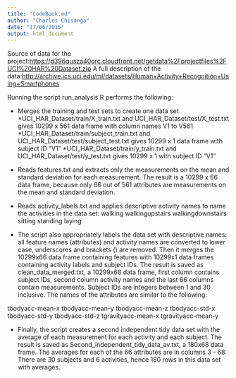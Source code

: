 ```yaml
---
title: "CodeBook.md"
author: "Charles Chisanga"
date: "17/06/2015"
output: html_document
---
```


Source of data for the project:https://d396qusza40orc.cloudfront.net/getdata%2Fprojectfiles%2FUCI%20HAR%20Dataset.zip
A full description of the data:http://archive.ics.uci.edu/ml/datasets/Human+Activity+Recognition+Using+Smartphones

Running the script run_analysis.R performs the following:
* Merges the training and test sets to create one data set 
*UCI_HAR_Dataset/train/X_train.txt and UCI_HAR_Dataset/test/X_test.txt gives 10299 x 561 data frame with column names V1 to V561
*UCI_HAR_Dataset/train/subject_train.txt and UCI_HAR_Dataset/test/subject_test.txt gives 10299 x 1 data frame with subject ID “V1”
*UCI_HAR_Dataset/train/y_train.txt and UCI_HAR_Dataset/test/y_test.txt gives 10299 x 1 with subject ID “V1”

* Reads features.txt and extracts only the measurements on the mean and standard deviation for each measurement. The result is a 10299 x 66 data frame, because only 66 out of 561 attributes are measurements on the mean and standard deviation.

* Reads activity_labels.txt and applies descriptive activity names to name the activities in the data set:
walking
walkingupstairs
walkingdownstairs
sitting
standing
laying

* The script also appropriately labels the data set with descriptive names: all feature names (attributes) and activity names are converted to lower case, underscores and brackets () are removed. Then it merges the 10299x66 data frame containing features with 10299x1 data frames containing activity labels and subject IDs. The result is saved as clean_data_merged.txt, a 10299x68 data frame, first column contains subject IDs, second column activity names and the last 66 columns contain measurements. Subject IDs are integers between 1 and 30 inclusive. The names of the attributes are similar to the following:

tbodyacc-mean-x 
tbodyacc-mean-y 
tbodyacc-mean-z 
tbodyacc-std-x 
tbodyacc-std-y 
tbodyacc-std-z 
tgravityacc-mean-x 
tgravityacc-mean-y

* Finally, the script creates a second independent tidy data set with the average of each measurement for each activity and each subject. The result is saved as Second_independent_tidy_data_av.txt, a 180x68 data frame. The averages for each of the 66 attributes are in columns 3 - 68. There are 30 subjects and 6 activities, hence 180 rows in this data set with averages.
